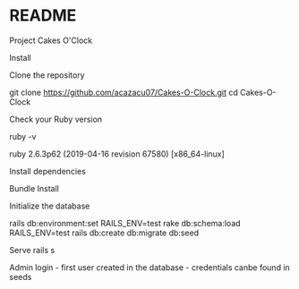# README

Project Cakes O'Clock

Install

Clone the repository

git clone https://github.com/acazacu07/Cakes-O-Clock.git
cd Cakes-O-Clock

Check your Ruby version

ruby -v

ruby 2.6.3p62 (2019-04-16 revision 67580) [x86_64-linux]

Install dependencies

Bundle Install

Initialize the database

rails db:environment:set RAILS_ENV=test
rake db:schema:load RAILS_ENV=test 
rails db:create db:migrate db:seed

Serve
rails s

Admin login - first user created in the database - credentials canbe found in seeds
